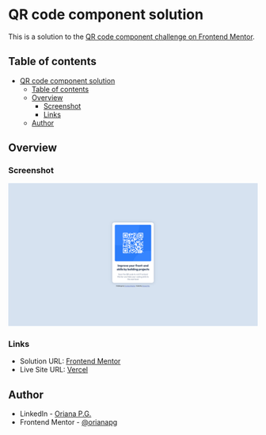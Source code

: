 # QR code component solution

This is a solution to the [QR code component challenge on Frontend Mentor](https://www.frontendmentor.io/challenges/qr-code-component-iux_sIO_H). 

## Table of contents

- [QR code component solution](#qr-code-component-solution)
  - [Table of contents](#table-of-contents)
  - [Overview](#overview)
    - [Screenshot](#screenshot)
    - [Links](#links)
  - [Author](#author)

## Overview

### Screenshot

![QR Code Component screenshot](./images/screenshot-qr-code-component-orianapg.png)

### Links

- Solution URL: [Frontend Mentor](https://www.frontendmentor.io/solutions/qr-code-component-using-flexbox-zLpicKHx07)
- Live Site URL: [Vercel](https://qr-code-component-l58vl0nkt-orianapg.vercel.app/)

## Author

- LinkedIn - [Oriana P.G.](https://www.linkedin.com/in/orianapg/)
- Frontend Mentor - [@orianapg](https://www.frontendmentor.io/profile/orianapg)
